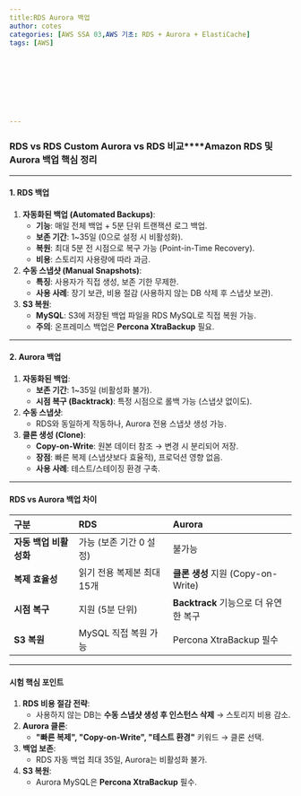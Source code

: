 ```yaml
---
title:RDS Aurora 백업
author: cotes   
categories: [AWS SSA 03,AWS 기초: RDS + Aurora + ElastiCache]
tags: [AWS]









---
```


### **RDS vs RDS Custom Aurora vs RDS 비교****Amazon RDS 및 Aurora 백업 핵심 정리**

------

#### **1. RDS 백업**

1. **자동화된 백업 (Automated Backups)**:
   - **기능**: 매일 전체 백업 + 5분 단위 트랜잭션 로그 백업.
   - **보존 기간**: 1~35일 (0으로 설정 시 비활성화).
   - **복원**: 최대 5분 전 시점으로 복구 가능 (Point-in-Time Recovery).
   - **비용**: 스토리지 사용량에 따라 과금.
2. **수동 스냅샷 (Manual Snapshots)**:
   - **특징**: 사용자가 직접 생성, 보존 기한 무제한.
   - **사용 사례**: 장기 보관, 비용 절감 (사용하지 않는 DB 삭제 후 스냅샷 보관).
3. **S3 복원**:
   - **MySQL**: S3에 저장된 백업 파일을 RDS MySQL로 직접 복원 가능.
   - **주의**: 온프레미스 백업은 **Percona XtraBackup** 필요.

------

#### **2. Aurora 백업**

1. **자동화된 백업**:
   - **보존 기간**: 1~35일 (비활성화 불가).
   - **시점 복구 (Backtrack)**: 특정 시점으로 롤백 가능 (스냅샷 없이도).
2. **수동 스냅샷**:
   - RDS와 동일하게 작동하나, Aurora 전용 스냅샷 생성 가능.
3. **클론 생성 (Clone)**:
   - **Copy-on-Write**: 원본 데이터 참조 → 변경 시 분리되어 저장.
   - **장점**: 빠른 복제 (스냅샷보다 효율적), 프로덕션 영향 없음.
   - **사용 사례**: 테스트/스테이징 환경 구축.

------

#### **RDS vs Aurora 백업 차이**

| **구분**               | **RDS**                    | **Aurora**                            |
| :--------------------- | :------------------------- | :------------------------------------ |
| **자동 백업 비활성화** | 가능 (보존 기간 0 설정)    | 불가능                                |
| **복제 효율성**        | 읽기 전용 복제본 최대 15개 | **클론 생성** 지원 (Copy-on-Write)    |
| **시점 복구**          | 지원 (5분 단위)            | **Backtrack** 기능으로 더 유연한 복구 |
| **S3 복원**            | MySQL 직접 복원 가능       | Percona XtraBackup 필수               |

------

#### **시험 핵심 포인트**

1. **RDS 비용 절감 전략**:
   - 사용하지 않는 DB는 **수동 스냅샷 생성 후 인스턴스 삭제** → 스토리지 비용 감소.
2. **Aurora 클론**:
   - **"빠른 복제", "Copy-on-Write", "테스트 환경"** 키워드 → 클론 선택.
3. **백업 보존**:
   - RDS 자동 백업 최대 35일, Aurora는 비활성화 불가.
4. **S3 복원**:
   - Aurora MySQL은 **Percona XtraBackup** 필수.